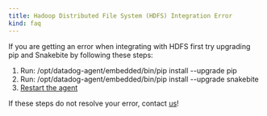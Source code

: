 ```yaml
---
title: Hadoop Distributed File System (HDFS) Integration Error
kind: faq
---
```


If you are getting an error when integrating with HDFS first try upgrading pip and Snakebite by following these steps:

1. Run: /opt/datadog-agent/embedded/bin/pip install --upgrade pip
2. Run: /opt/datadog-agent/embedded/bin/pip install --upgrade snakebite
3. [Restart the agent](/agent/faq/agent-commands/#start-stop-restart-the-agent)

If these steps do not resolve your error, contact [us](/help)!
